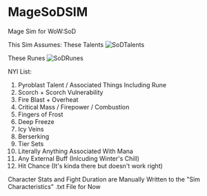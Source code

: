 # MageSoDSIM
Mage Sim for WoW:SoD

This Sim Assumes:
These Talents
![SoDTalents](https://github.com/desrochesj/MageSoDSIM/assets/79223593/f7866efd-5acb-419a-ba10-3e3c40836072)

These Runes
![SoDRunes](https://github.com/desrochesj/MageSoDSIM/assets/79223593/e4c21234-7fda-43a4-9753-f2ba57f87365)

NYI List:
1. Pyroblast Talent / Associated Things Including Rune
2. Scorch + Scorch Vulnerability
3. Fire Blast + Overheat
4. Critical Mass / Firepower / Combustion
5. Fingers of Frost
6. Deep Freeze
7. Icy Veins
8. Berserking
9. Tier Sets
10. Literally Anything Associated With Mana
11. Any External Buff (Inlcuding Winter's Chill)
12. Hit Chance (It's kinda there but doesn't work right)

Character Stats and Fight Duration are Manually Written to the "Sim Characteristics" .txt File for Now
